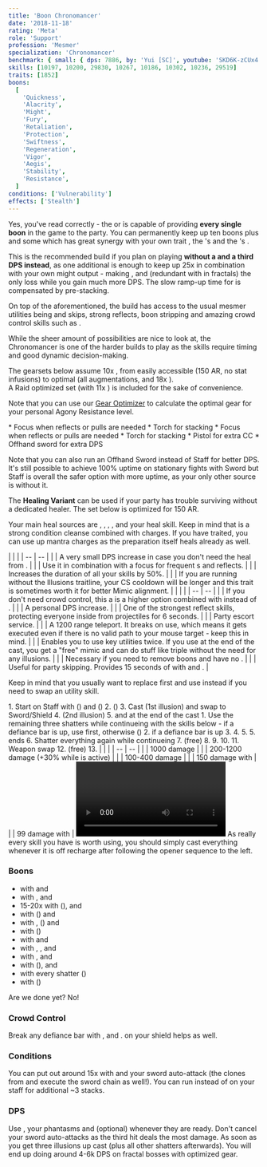 ```yaml
---
title: 'Boon Chronomancer'
date: '2018-11-18'
rating: 'Meta'
role: 'Support'
profession: 'Mesmer'
specialization: 'Chronomancer'
benchmark: { small: { dps: 7886, by: 'Yui [SC]', youtube: 'SKD6K-zCUx4' } }
skills: [10197, 10200, 29830, 10267, 10186, 10302, 10236, 29519]
traits: [1852]
boons:
  [
    'Quickness',
    'Alacrity',
    'Might',
    'Fury',
    'Retaliation',
    'Protection',
    'Swiftness',
    'Regeneration',
    'Vigor',
    'Aegis',
    'Stability',
    'Resistance',
  ]
conditions: ['Vulnerability']
effects: ['Stealth']
---
```


Yes, you've read correctly - the <Specialization text="Boon Chronomancer" name="chronomancer"/> or <Specialization text="Chaos Chronomancer" name="chronomancer"/> is capable of providing **every single boon** in the game to the party. You can permanently keep up ten boons plus <Boon name="aegis"/> and some <Boon name="resistance"/> which has great synergy with your own trait <Trait id="1865"/>, the <Specialization name="warrior"/>'s <Trait id="1471" profession="warrior"/> and the <Specialization name="weaver" text="Arcane Weaver"/>'s <Trait id="1511" profession="elementalist"/>.

This is the recommended build if you plan on playing **without a <Specialization name="druid"/> and a third DPS instead**, as one additional <Trait id="264" profession="elementalist"/> is enough to keep up 25x <Boon name="might"/> in combination with your own might output - making <Skill id="31582" profession="ranger"/>, <Skill id="12497" profession="ranger"/> and <Trait id="1016" profession="ranger"/> (redundant with <Trait id="2177" profession="elementalist"/> in fractals) the only loss while you gain much more DPS. The slow ramp-up time for <Boon name="might"/> is compensated by pre-stacking.

On top of the aforementioned, the build has access to the usual mesmer utilities being <Skill id="10197"/> and <Effect name="stealth"/> skips, strong reflects, boon stripping and amazing crowd control skills such as <Skill id="29519"/>.

While the sheer amount of possibilities are nice to look at, the Chronomancer is one of the harder builds to play as the skills require timing and good dynamic decision-making.

<Divider text="Equipment"/>

The gearsets below assume 10x <Trait name="Chaotic Persistence"/>, from easily accessible (150 AR, no stat infusions) to optimal (all augmentations, <Item id="70596"/> and 18x <Item id="86180"/>).  
A Raid optimized set (with 11x <Trait name="Chaotic Persistence" disableText/>) is included for the sake of convenience.

Note that you can use our [Gear Optimizer](http://old.discretize.eu) to calculate the optimal gear for your personal Agony Resistance level.

<Tabs outlined>
<Tab title="150 Agony Resistance (Regular Infusions)">
<Grid>
<GridItem sm="4">
<Armor helmAffix="Berserker" helmRune="Leadership" shouldersAffix="Berserker" shouldersRune="Leadership" coatAffix="Berserker" coatRune="Leadership" glovesAffix="Berserker" glovesRune="Leadership" leggingsAffix="Commander" leggingsRune="Leadership" bootsAffix="Berserker" bootsRune="Leadership"/>
</GridItem>

<GridItem sm="4">
<Weapons weapon1MainType="Sword" weapon1MainAffix="Commander" weapon1MainSigil1="Concentration" weapon1OffType="Shield" weapon1OffAffix="Commander" weapon1OffSigil="Paralyzation" weapon2MainType="Staff" weapon2MainAffix="Commander" weapon2MainSigil1="Concentration" weapon2MainSigil2="Force"/>

<Card title="Swap Weapons">
* Focus when reflects or pulls are needed
* Torch for <Boon name="might"/> stacking
</Card>
</GridItem>

<GridItem sm="4">
<BackAndTrinkets backItemAffix="Commander" accessory1Affix="Berserker" accessory2Affix="Commander" amuletAffix="Berserker" ring1Affix="Commander" ring2Affix="Commander"/>

<Consumables foodId="89002" utilityId="67530" infusionId="49432"/>
</GridItem>
</Grid>
</Tab>

<Tab title="222 Agony Resistance (Stat Infusions)">
<Grid>
<GridItem sm="4">
<Armor helmAffix="Commander" helmRune="Leadership" shouldersAffix="Berserker" shouldersRune="Leadership" coatAffix="Commander" coatRune="Leadership" glovesAffix="Berserker" glovesRune="Leadership" leggingsAffix="Berserker" leggingsRune="Leadership" bootsAffix="Berserker" bootsRune="Leadership"/>
</GridItem>

<GridItem sm="4">
<Weapons weapon1MainType="Sword" weapon1MainAffix="Berserker" weapon1MainSigil1="Concentration" weapon1OffType="Shield" weapon1OffAffix="Berserker" weapon1OffSigil="Paralyzation" weapon2MainType="Staff" weapon2MainAffix="Berserker" weapon2MainSigil1="Concentration" weapon2MainSigil2="Force"/>

<Card title="Swap Weapons">
* Focus when reflects or pulls are needed
* Torch for <Boon name="might"/> stacking
* Pistol for extra CC
* Offhand sword for extra DPS
</Card>
</GridItem>

<GridItem sm="4">
<BackAndTrinkets backItemAffix="Berserker" accessory1Affix="Berserker" accessory2Affix="Berserker" amuletAffix="Berserker" ring1Affix="Commander" ring2Affix="Berserker"/>

<Consumables foodId="89002" utilityId="67530" infusion="Mystical +9 Agony Infusion"/>
</GridItem>
</Grid>
</Tab>

<Tab title="Raid">
<Grid>
<GridItem sm="4">
<Armor helmAffix="Commander" helmRune="Leadership" shouldersAffix="Berserker" shouldersRune="Leadership" coatAffix="Commander" coatRune="Leadership" glovesAffix="Berserker" glovesRune="Leadership" leggingsAffix="Berserker" leggingsRune="Leadership" bootsAffix="Berserker" bootsRune="Leadership"/>
</GridItem>

<GridItem sm="4">
<Weapons weapon1MainType="Sword" weapon1MainAffix="Commander" weapon1MainSigil1="Concentration" weapon1OffType="Shield" weapon1OffAffix="Commander" weapon1OffSigil="Force" weapon2OffType="Sword" weapon2OffAffix="Commander" weapon2OffSigil="Force"/>
</GridItem>

<GridItem sm="4">
<BackAndTrinkets backItemAffix="Berserker" accessory1Affix="Commander" accessory2Affix="Berserker" amuletAffix="Berserker" ring1Affix="Commander" ring2Affix="Berserker"/>

<Consumables foodId="89002" utilityId="89203" infusion="Mystical +9 Agony Infusion"/>
</GridItem>
</Grid>
</Tab>
</Tabs>

Note that you can also run an Offhand Sword instead of Staff for better DPS. It's still possible to achieve 100% <Boon name="retaliation"/> uptime on stationary fights with Sword but Staff is overall the safer option with more <Boon name="aegis"/> uptime, as your only other source is <Trait id="670"/> without it.

<Divider text="Healing Variant"/>

The **Healing Variant** can be used if your party has trouble surviving without a dedicated healer. The set below is optimized for 150 AR.

Your main heal sources are <Trait id="1915"/>, <Trait id="740"/>, <Trait id="1987"/>, <Trait name="Illusionary Inspiration"/>, <Boon name="regeneration"/> and your heal skill. Keep in mind that <Trait id="757"/> is a strong condition cleanse combined with <Skill id="10213"/> charges. If you have <Trait id="738"/> traited, you can use up mantra charges as the preparation itself heals already as well.

<Grid>
<GridItem sm="4">
<Armor helmAffix="Giver" helmRune="Monk" shouldersAffix="Giver" shouldersRune="Monk" coatAffix="Minstrel" coatRune="Monk" glovesAffix="Minstrel" glovesRune="Monk" leggingsAffix="Minstrel" leggingsId="70414" leggingsRune="Monk" bootsAffix="Minstrel" bootsRune="Monk"/>
</GridItem>

<GridItem sm="4">
<Weapons weapon1MainType="Sword" weapon1MainAffix="Giver" weapon1MainSigil1="Transference" weapon1OffType="Shield" weapon1OffAffix="Giver" weapon1OffSigil="Paralyzation" weapon2MainType="Staff" weapon2MainAffix="Giver" weapon2MainSigil1="Transference" weapon2MainSigil2="Water"/>
</GridItem>

<GridItem sm="4">
<BackAndTrinkets backItemAffix="Minstrel" accessory1Affix="Minstrel" accessory2Affix="Minstrel" amuletAffix="Minstrel" ring1Affix="Minstrel" ring2Affix="Minstrel"/>

<Consumables foodId="68634" utilityId="67528" infusionId="37125"/>
</GridItem>
</Grid>

<Divider text="Build"/>

<Grid>
<GridItem sm="7">
<Traits traits1="Illusions" traits1Selected="Shatterstorm, Phantasmal Haste, Phantasmal Force" traits2="Chaos" traits2Selected="Descent into Madness, Chaotic Dampening, Bountiful Disillusionment" traits3="Chronomancer" traits3Selected="Alls Well That Ends Well, Improved Alacrity, Seize the Moment"/>

<Traits title="Defensive: Inspiration over Illusions" traits1="Inspiration" traits1Selected="Sympathetic Visage, Restorative Illusions, Illusionary Inspiration"/>

<Card title="Situational Traits">
| | |
| -- | -- |
| <Trait id="1995" size="big" disableText/> | A very small DPS increase in case you don't need the heal from <Trait id="1987"/>. |
| <Trait id="751" size="big" disableText/> | Use it in combination with a focus for frequent <Control name="pull"/>s and reflects. |
| <Trait id="674" size="big" disableText/> | Increases the duration of all your <Effect name="stealth"/> skills by 50%. |
| <Trait name="Master of Manipulation" size="big" disableText/> | If you are running without the Illusions traitline, your CS cooldown will be longer and this trait is sometimes worth it for better Mimic alignment. |
</Card>
</GridItem>

<GridItem sm="5">
<Skills heal="Well of Eternity" utility1="Well of Action" utility2="Mimic" utility3="Signet of Inspiration" elite="Signet of Humility"/>

<Card title="Situational Skills">
| | |
| -- | -- |
| <Skill id="10311" size="big" disableText/> | If you don't need crowd control, this a is a higher <Boon name="Alacrity"/> option combined with <Skill name="Well of Recall"/> instead of <Skill name="Well of Action"/>. |
| <Skill id="21750" size="big" disableText/> | A personal DPS increase. |
| <Skill id="34326" size="big" disableText/> | One of the strongest reflect skills, protecting everyone inside from projectiles for 6 seconds. |
| <Skill id="10197" size="big" disableText/> | Party escort service. |
| <Skill id="10200" size="big" disableText/> | A 1200 range teleport. It breaks <Control name="stun"/> on use, which means it gets executed even if there is no valid path to your mouse target - keep this in mind. |
| <Skill id="29578" size="big" disableText/> | Enables you to use key utilities twice. If you use <Skill id="29830"/> at the end of the cast, you get a "free" mimic and can do stuff like triple <Skill id="10200"/> without the need for any illusions. |
| <Skill id="10267" size="big" disableText/> | Necessary if you need to remove boons and have no <Specialization name="spellbreaker"/>. |
| <Skill id="10245" size="big" disableText/> | Useful for party skipping. Provides 15 seconds of <Effect name="stealth"/> with <Trait id="674"/> and <Skill id="29830"/>. |

Keep in mind that you usually want to replace <Skill id="30814"/> first and use <Skill id="10311"/> instead if you need to swap an utility skill.
</Card>
</GridItem>
</Grid>

<Divider text="Details"/>

<Grid>
<GridItem>
<Card title="Written Opener">
1. Start on Staff with <Skill id="10169"/> (<Boon name="retaliation" disableText/><Boon name="aegis" disableText/><Boon name="swiftness" disableText/>) and <Skill id="10331"/> (<Boon name="protection" disableText/>)
2. <Skill id="10190"/> (<Boon name="quickness" disableText/><Boon name="alacrity" disableText/><Boon name="vigor" disableText/><Boon name="stability" disableText/>)
3. Cast <Skill id="10310"/> (1st illusion) and swap to Sword/Shield
4. <Skill id="10173"/> (2nd illusion)
5. <Skill id="30643"/> and <Skill id="29830"/> at the end of the cast
    1. Use the remaining three shatters while continueing with the skills below - if a defiance bar is up, use <Skill id="10287"/> first, otherwise <Skill id="49068"/>(<Boon name="might" disableText/><Boon name="fury" disableText/><Boon name="regeneration" disableText/>)
    2. <Skill id="29519"/> if a defiance bar is up
    3. <Skill id="10236"/>
    4. <Skill id="30814"/>
    5. <Skill name="Mimic"/>
5. <Skill id="30747"/> ends
6. Shatter everything again while continueing
7. <Skill name="Signet of Inspiration"/> (free)
8. <Skill name="Tides of Time"/>
9. <Skill name="Well of Action"/>
10. <Skill name="Mimic"/>
11. Weapon swap
12. <Skill name="Signet of Inspiration"/> (free)
13. <Skill name="Signet of Inspiration"/>
</Card>

<Card title="CC skills">
| | |
| -- | -- |
| <Skill id="29519"/> | 1000 damage |
| <Skill id="30643"/> | 200-1200 damage (+30% while <Item id="24639" disableText/> is active) |
| <Skill id="10287"/> | 100-400 damage |
| <Skill id="30814"/> | 150 damage with <Condition name="slow"/> |
| <Skill id="29856"/> | 99 damage with <Condition name="chilled"/> |
</Card>

<Video youtube="Q9WBVpiuChU" title="No Staff Rotation by Kite"/>
</GridItem>

<GridItem>
<Card title="Skill priority">
As really every skill you have is worth using, you should simply cast everything whenever it is off recharge after following the opener sequence to the left.

### Boons

- <Boon name="quickness"/> with <Skill id="30814"/> and <Trait id="2022"/>
- <Boon name="alacrity"/> with <Skill id="30643"/>, <Skill id="29856"/> and <Trait id="1927"/>
- 15-20x <Boon name="might"/> with <Skill id="49068"/> (<Trait id="1687" disableText/>), <Trait id="1866"/> and <Skill id="10273"/>
- <Boon name="fury"/> with <Skill id="10287"/> (<Trait id="1687" disableText/>) and <Skill id="10273"/>
- <Boon name="protection"/> with <Skill id="30769"/>, <Skill id="10331"/> (<Trait id="669" disableText/>) and <Trait id="667"/>
- <Boon name="vigor"/> with <Skill id="10190"/> (<Trait id="1687" disableText/>)
- <Boon name="retaliation"/> with <Skill id="10169"/> and <Trait id="670"/>
- <Boon name="swiftness"/> with <Skill id="10169"/>, <Trait id="670"/>, <Skill id="10331"/> and <Skill id="10236"/>
- <Boon name="aegis"/> with <Trait id="1852"/>, <Skill id="10169"/> and <Trait id="670"/>
- <Boon name="regeneration"/> with <Skill id="10192"/> (<Trait id="1687" disableText/>), <Skill id="10331"/> and <Trait id="666"/>
- <Boon name="stability"/> with every shatter (<Trait id="1687" disableText/>)
- <Boon name="resistance"/> with <Skill id="29830"/> (<Trait id="1687" disableText/>)

Are we done yet? No!

### Crowd Control

Break any defiance bar with <Skill id="29519"/>, <Skill id="30643"/> and <Skill id="10287"/>. <Item id="24639"/> on your shield helps as well.

### Conditions

You can put out around 15x <Condition name="vulnerability"/> with <Skill id="10216"/> and your sword auto-attack (the clones from <Skill id="10173"/> and <Skill id="30769"/> execute the sword chain as well!). You can run <Item id="24567"/> instead of <Item id="24615"/> on your staff for additional ~3 stacks.

### DPS

Use <Skill id="10334"/>, your phantasms and <Skill id="21750"/> (optional) whenever they are ready. Don't cancel your sword auto-attacks as the third hit deals the most damage. As soon as you get three illusions up cast <Skill id="49068"/> (plus all other shatters afterwards). You will end up doing around 4-6k DPS on fractal bosses with optimized gear.
</Card>
</GridItem>
</Grid>

